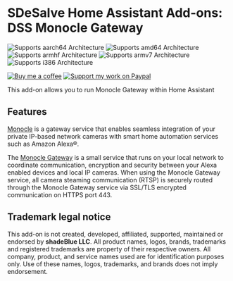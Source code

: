 
# SDeSalve Home Assistant Add-ons: DSS Monocle Gateway

![Supports aarch64 Architecture][aarch64-shield] 
![Supports amd64 Architecture][amd64-shield]
![Supports armhf Architecture][armhf-shield]
![Supports armv7 Architecture][armv7-shield]
![Supports i386 Architecture][i386-shield]

[![Buy me a coffee][buymeacoffee-shield]][buymeacoffee] [![Support my work on Paypal][paypal-shield]][paypal]

This add-on allows you to run Monocle Gateway within Home Assistant

## Features

[Monocle](https://monoclecam.com) is a gateway service that enables seamless integration of your private IP-based network cameras with smart home automation services such as Amazon Alexa®.

The [Monocle Gateway](https://monoclecam.com/monocle-gateway) is a small service that runs on your local network to coordinate communication, encryption and security between your Alexa enabled devices and local IP cameras. When using the Monocle Gateway service, all camera steaming communication (RTSP) is securely routed through the Monocle Gateway service via SSL/TLS encrypted communication on HTTPS port 443.

## Trademark legal notice

This add-on is not created, developed, affiliated, supported, maintained or endorsed by **shadeBlue LLC**.
All product names, logos, brands, trademarks and registered trademarks are property of their respective owners. All company, product, and service names used are for identification purposes only.
Use of these names, logos, trademarks, and brands does not imply endorsement.

[amd64-shield]: https://img.shields.io/badge/amd64-yes-green.svg
[aarch64-shield]: https://img.shields.io/badge/aarch64-no-red.svg
[armhf-shield]: https://img.shields.io/badge/armhf-no-red.svg
[armv7-shield]: https://img.shields.io/badge/armv7-no-red.svg
[i386-shield]: https://img.shields.io/badge/i386-no-red.svg
[buymeacoffee-shield]: https://www.buymeacoffee.com/assets/img/guidelines/download-assets-sm-2.svg
[buymeacoffee]: https://www.buymeacoffee.com/sdesalve
[paypal-shield]: https://www.paypalobjects.com/en_US/i/btn/btn_donateCC_LG.gif
[paypal]: https://paypal.me/SDeSalve
